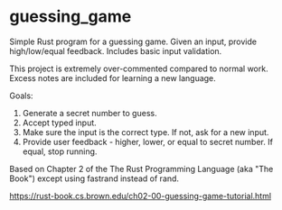 # guessing_game

Simple Rust program for a guessing game. Given an input, provide high/low/equal feedback. Includes basic input validation.

This project is extremely over-commented compared to normal work. Excess notes are included for learning a new language.

Goals:

1. Generate a secret number to guess.
2. Accept typed input.
3. Make sure the input is the correct type. If not, ask for a new input.
4. Provide user feedback - higher, lower, or equal to secret number. If equal, stop running.

Based on Chapter 2 of the The Rust Programming Language (aka "The Book") except using fastrand instead of rand.

https://rust-book.cs.brown.edu/ch02-00-guessing-game-tutorial.html

 
